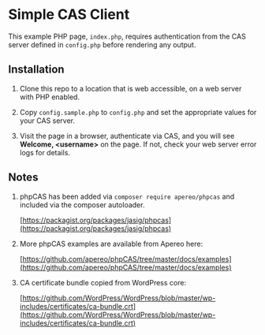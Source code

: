 # Simple CAS Client

This example PHP page, `index.php`, requires authentication from the CAS server defined in `config.php` before rendering any output.

## Installation

1. Clone this repo to a location that is web accessible, on a web server with PHP enabled.

1. Copy `config.sample.php` to `config.php` and set the appropriate values for your CAS server.

1. Visit the page in a browser, authenticate via CAS, and you will see **Welcome, &lt;username>** on the page. If not, check your web server error logs for details.

## Notes

1. phpCAS has been added via `composer require apereo/phpcas` and included via the composer autoloader.

	[https://packagist.org/packages/jasig/phpcas](https://packagist.org/packages/jasig/phpcas)

1. More phpCAS examples are available from Apereo here:

	[https://github.com/apereo/phpCAS/tree/master/docs/examples](https://github.com/apereo/phpCAS/tree/master/docs/examples)

1. CA certificate bundle copied from WordPress core:

	[https://github.com/WordPress/WordPress/blob/master/wp-includes/certificates/ca-bundle.crt](https://github.com/WordPress/WordPress/blob/master/wp-includes/certificates/ca-bundle.crt)
